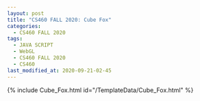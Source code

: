 ```yaml
---
layout: post
title: "CS460 FALL 2020: Cube Fox"
categories:
  - CS460 FALL 2020
tags:
  - JAVA SCRIPT
  - WebGL
  - CS460 FALL 2020
  - CS460
last_modified_at: 2020-09-21-02-45
---
```


{% include Cube_Fox.html id="/TemplateData/Cube_Fox.html" %}
